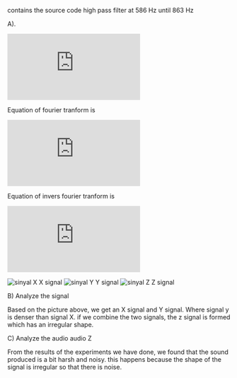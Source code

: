  contains the source code high pass filter at 586 Hz until 863 Hz
     
  A).   
     
![](https://latex.codecogs.com/gif.latex?f%28t%29%20%3D%20%5Cfrac%7B%5Calpha0%7D%7B2%7D%20&plus;%20%5Csum_%7Bk%3D1%7D%5E%7B%5Cinfty%20%7D%20%28ak%5Ccos%282%5Cpi%20kt%20%29&plus;bk%20%5Csin%20%282%5Cpi%20k%20t%29%29) 

Equation of fourier tranform is

![](https://latex.codecogs.com/gif.latex?X%28%5Comega%20%29%20%3D%20%5Cint_%7B-%5Cinfty%20%7D%5E%7B%5Cinfty%20%7D%20x%28t%29%20e%5E%7B-j%5Comega%20t%7D%20dt)
 
 Equation of  invers fourier tranform is
 
 
 ![](https://latex.codecogs.com/gif.latex?x%28t%29%20%3D%20%5Cfrac%7B1%7D%7B2%5Cpi%20%7D%5Cint_%7B-%5Cinfty%20%7D%5E%7B%5Cinfty%20%7D%20X%28%5Comega%20%29e%5E%7Bj%5Comega%20t%7D%20d%5Comega)
 
![sinyal X](https://user-images.githubusercontent.com/81222423/112156928-4a16a080-8c19-11eb-8f97-68099281b5da.JPG) X signal 
![sinyal Y](https://user-images.githubusercontent.com/81222423/112156945-4edb5480-8c19-11eb-837b-119228223580.JPG) Y signal
![sinyal Z](https://user-images.githubusercontent.com/81222423/112156949-4f73eb00-8c19-11eb-8ffb-92367bb23249.JPG) Z signal


B) Analyze the signal
   
   
   Based on the picture above, we get an X signal and  Y signal. Where signal y is denser than signal X. if we combine the two signals, the z signal is formed which has an irregular shape.



C) Analyze the audio audio Z
   
   
   From the results of the experiments we have done, we found that the sound produced is a bit harsh and noisy. this happens because the shape of the signal is irregular so that there is noise.
